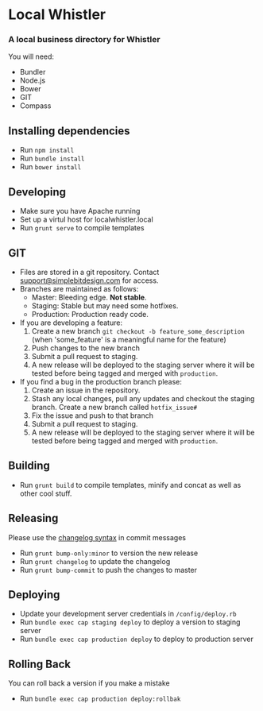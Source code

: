 # Local Whistler
### A local business directory for Whistler

You will need:
- Bundler
- Node.js
- Bower
- GIT
- Compass

## Installing dependencies
- Run `npm install`
- Run `bundle install`
- Run `bower install`

## Developing
- Make sure you have Apache running
- Set up a virtul host for localwhistler.local
- Run `grunt serve` to compile templates

## GIT
- Files are stored in a git repository. Contact support@simplebitdesign.com for access.
- Branches are maintained as follows:
  - Master: Bleeding edge. **Not stable**.
  - Staging: Stable but may need some hotfixes.
  - Production: Production ready code.
- If you are developing a feature:
  1. Create a new branch `git checkout -b feature_some_description` (when 'some_feature' is a meaningful name for the feature)
  2. Push changes to the new branch
  3. Submit a pull request to staging.
  4. A new release will be deployed to the staging server where it will be tested before being tagged and merged with `production`.
- If you find a bug in the production branch please:
  1. Create an issue in the repository.
  2. Stash any local changes, pull any updates and checkout the staging branch. Create a new branch called `hotfix_issue#`
  3. Fix the issue and push to that branch
  4. Submit a pull request to staging.
  5. A new release will be deployed to the staging server where it will be tested before being tagged and merged with `production`.

## Building
- Run `grunt build` to compile templates, minify and concat as well as other cool stuff.

## Releasing
Please use the [changelog syntax][1] in commit messages
- Run `grunt bump-only:minor` to version the new release
- Run `grunt changelog` to update the changelog
- Run `grunt bump-commit` to push the changes to master

## Deploying
- Update your development server credentials in `/config/deploy.rb`
- Run `bundle exec cap staging deploy` to deploy a version to staging server
- Run `bundle exec cap production deploy` to deploy to production server


## Rolling Back
You can roll back a version if you make a mistake
- Run `bundle exec cap production deploy:rollbak`

[1]:https://docs.google.com/document/d/1QrDFcIiPjSLDn3EL15IJygNPiHORgU1_OOAqWjiDU5Y/edit
